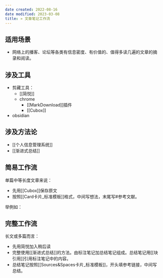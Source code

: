 ```yaml
---
date created: 2022-08-16
date modified: 2023-03-08
title: » 文章笔记工作流
---
```


## 适用场景

- 网络上的播客、论坛等各类有信息密度、有价值的、值得多读几遍的文章的摘录和阅读。

## 涉及工具

- 剪藏工具：
	- [[简悦]]
	- chrome
		- [[MarkDownload]]插件
		- [[Cubox]]
- obsidian

## 涉及方法论

- [[个人信息管理系统]]
- [[渐进式总结]]

## 简易工作流

单篇中等长度文章来说：  

- 先用[[Cubox]]保存原文
- 按照[[Card卡片_标准模板]]格式，中间写想法，末尾写#参考文献。

举例如：

## 完整工作流

长文或多篇而言：

- 先用简悦加入稍后读
- 完整使用[[渐进式总结]]的方法。由标注笔记加总结笔记组成。总结笔记用[[块引用]]引用标注笔记中的内容。
- 总结笔记按照[[Sources&Spaces卡片_标准模板]]，开头填参考链接，中间写总结。
